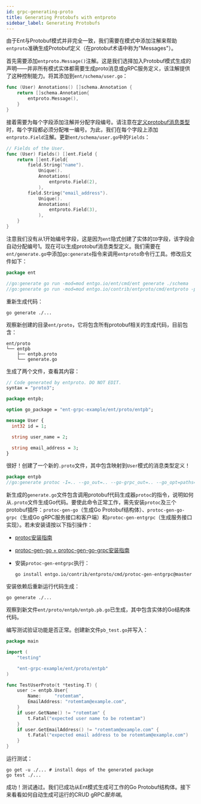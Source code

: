```yaml
---
id: grpc-generating-proto
title: Generating Protobufs with entproto
sidebar_label: Generating Protobufs
---
```


由于Ent与Protobuf模式并非完全一致，我们需要在模式中添加注解来帮助`entproto`准确生成Protobuf定义（在protobuf术语中称为"Messages"）。

首先需要添加`entproto.Message()`注解。这是我们选择加入Protobuf模式生成的声明——并非所有模式实体都需要生成proto消息或gRPC服务定义，该注解提供了这种控制能力。将其添加到`ent/schema/user.go`：

```go title="ent/schema/user.go"
func (User) Annotations() []schema.Annotation {
	return []schema.Annotation{
		entproto.Message(),
	}
}
```

接着需要为每个字段添加注解并分配字段编号。请注意在[定义protobuf消息类型](https://developers.google.com/protocol-buffers/docs/proto3#simple)时，每个字段都必须分配唯一编号。为此，我们在每个字段上添加`entproto.Field`注解。更新`ent/schema/user.go`中的`Fields`：

```go title="ent/schema/user.go"
// Fields of the User.
func (User) Fields() []ent.Field {
	return []ent.Field{
		field.String("name").
			Unique().
			Annotations(
				entproto.Field(2),
			),
		field.String("email_address").
			Unique().
			Annotations(
				entproto.Field(3),
			),
	}
}
```

注意我们没有从1开始编号字段，这是因为`ent`隐式创建了实体的`ID`字段，该字段会自动分配编号1。现在可以生成protobuf消息类型定义。我们需要在`ent/generate.go`中添加`go:generate`指令来调用`entproto`命令行工具。修改后文件如下：

```go title="ent/generate.go"
package ent

//go:generate go run -mod=mod entgo.io/ent/cmd/ent generate ./schema
//go:generate go run -mod=mod entgo.io/contrib/entproto/cmd/entproto -path ./schema
```

重新生成代码：

```console
go generate ./...
```

观察新创建的目录`ent/proto`，它将包含所有protobuf相关的生成代码，目前包含：

```console
ent/proto
└── entpb
    ├── entpb.proto
    └── generate.go
```

生成了两个文件，查看其内容：

```protobuf title="ent/proto/entpb/entpb.proto"
// Code generated by entproto. DO NOT EDIT.
syntax = "proto3";

package entpb;

option go_package = "ent-grpc-example/ent/proto/entpb";

message User {
  int32 id = 1;

  string user_name = 2;

  string email_address = 3;
}
```

很好！创建了一个新的`.proto`文件，其中包含映射到`User`模式的消息类型定义！

```go title="ent/proto/entpb/generate.go"
package entpb
//go:generate protoc -I=.. --go_out=.. --go-grpc_out=.. --go_opt=paths=source_relative --go-grpc_opt=paths=source_relative --entgrpc_out=.. --entgrpc_opt=paths=source_relative,schema_path=../../schema entpb/entpb.proto
```

新生成的`generate.go`文件包含调用protobuf代码生成器`protoc`的指令，说明如何从`.proto`文件生成Go代码。要使此命令正常工作，需先安装`protoc`及三个protobuf插件：`protoc-gen-go`（生成Go Protobuf结构体）、`protoc-gen-go-grpc`（生成Go gRPC服务接口和客户端）和`protoc-gen-entgrpc`（生成服务接口实现）。若未安装请按以下指引操作：

- [protoc安装指南](https://grpc.io/docs/protoc-installation/)
- [protoc-gen-go + protoc-gen-go-grpc安装指南](https://grpc.io/docs/languages/go/quickstart/)
- 安装`protoc-gen-entgrpc`执行：

  ```
  go install entgo.io/contrib/entproto/cmd/protoc-gen-entgrpc@master
  ```

安装依赖后重新运行代码生成：

```console
go generate ./...
```

观察到新文件`ent/proto/entpb/entpb.pb.go`已生成，其中包含实体的Go结构体代码。

编写测试验证功能是否正常。创建新文件`pb_test.go`并写入：

```go
package main

import (
	"testing"

	"ent-grpc-example/ent/proto/entpb"
)

func TestUserProto(t *testing.T) {
	user := entpb.User{
		Name:     "rotemtam",
		EmailAddress: "rotemtam@example.com",
	}
	if user.GetName() != "rotemtam" {
		t.Fatal("expected user name to be rotemtam")
	}
	if user.GetEmailAddress() != "rotemtam@example.com" {
		t.Fatal("expected email address to be rotemtam@example.com")
	}
}
```

运行测试：

```console
go get -u ./... # install deps of the generated package
go test ./...
```

成功！测试通过。我们已成功从Ent模式生成可工作的Go Protobuf结构体。接下来看看如何自动生成可运行的CRUD gRPC*服务端*。